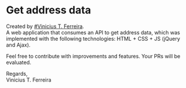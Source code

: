 # Get address data

Created by [#Vinicius T. Ferreira](https://viniciustavanoferreira.wordpress.com).  
A web application that consumes an API to get address data, which was implemented with the following technologies: HTML + CSS + JS (jQuery and Ajax).

Feel free to contribute with improvements and features. Your PRs will be evaluated. 

Regards,  
Vinicius T. Ferreira
